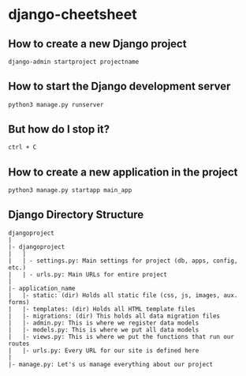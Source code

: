 # django-cheetsheet 

## How to create a new Django project
```bash
django-admin startproject projectname
```

## How to start the Django development server
```bash
python3 manage.py runserver 
```
## But how do I stop it?
```bash 
ctrl + C
```

## How to create a new application in the project 
```bash 
python3 manage.py startapp main_app 
```

## Django Directory Structure 
```
djangoproject 
|
|- djangoproject 
|   |
|   | - settings.py: Main settings for project (db, apps, config, etc.)
|   | - urls.py: Main URLs for entire project 
|
|- application_name
|   |- static: (dir) Holds all static file (css, js, images, aux. forms)
|   |- templates: (dir) Holds all HTML template files 
|   |- migrations: (dir) This holds all data migration files 
|   |- admin.py: This is where we register data models 
|   |- models.py: This is where we put all data models
|   |- views.py: This is where we put the functions that run our routes 
|   |- urls.py: Every URL for our site is defined here 
|
|- manage.py: Let's us manage everything about our project
```
